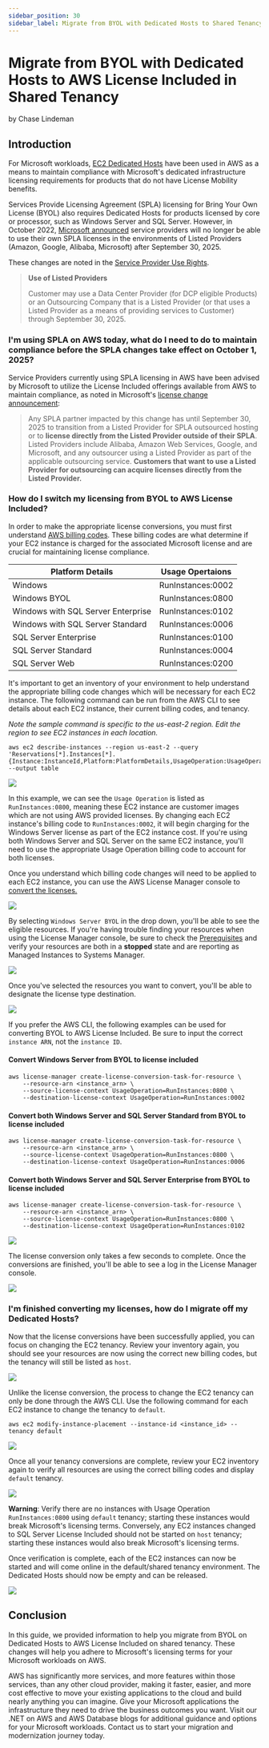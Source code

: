 ```yaml
---
sidebar_position: 30
sidebar_label: Migrate from BYOL with Dedicated Hosts to Shared Tenancy
---
```


# Migrate from BYOL with Dedicated Hosts to AWS License Included in Shared Tenancy
by Chase Lindeman

## Introduction

For Microsoft workloads, [EC2 Dedicated Hosts](https://aws.amazon.com/ec2/dedicated-hosts/) have been used in AWS as a means to maintain compliance with Microsoft's dedicated infrastructure licensing requirements for products that do not have License Mobility benefits. 

Services Provide Licensing Agreement (SPLA) licensing for Bring Your Own License (BYOL) also requires Dedicated Hosts for products licensed by core or processor, such as Windows Server and SQL Server. However, in October 2022, [Microsoft announced](https://partner.microsoft.com/en-ie/blog/article/new-licensing-benefits-make-bringing-workloads-and-licenses-to-partners-clouds-easier) service providers will no longer be able to use their own SPLA licenses in the environments of Listed Providers (Amazon, Google, Alibaba, Microsoft) after September 30, 2025.

These changes are noted in the [Service Provider Use Rights](https://www.microsoft.com/licensing/spur/product/universallicenseterms/all).

> **Use of Listed Providers**
>
> Customer may use a Data Center Provider (for DCP eligible Products) or an Outsourcing Company that is a Listed Provider (or that uses a Listed Provider as a means of providing services to Customer) through September 30, 2025.

### I'm using SPLA on AWS today, what do I need to do to maintain compliance before the SPLA changes take effect on October 1, 2025?

Service Providers currently using SPLA licensing in AWS have been advised by Microsoft to utilize the License Included offerings available from AWS to maintain compliance, as noted in Microsoft's [license change announcement](https://partner.microsoft.com/en-ie/blog/article/new-licensing-benefits-make-bringing-workloads-and-licenses-to-partners-clouds-easier): 

> Any SPLA partner impacted by this change has until September 30, 2025 to transition from a Listed Provider for SPLA outsourced hosting or to **license directly from the Listed Provider outside of their SPLA**. Listed Providers include Alibaba, Amazon Web Services, Google, and Microsoft, and any outsourcer using a Listed Provider as part of the applicable outsourcing service. **Customers that want to use a Listed Provider for outsourcing can acquire licenses directly from the Listed Provider.**

### How do I switch my licensing from BYOL to AWS License Included?

In order to make the appropriate license conversions, you must first understand [AWS billing codes](https://docs.aws.amazon.com/AWSEC2/latest/UserGuide/billing-info-fields.html#billing-info). These billing codes are what determine if your EC2 instance is charged for the associated Microsoft license and are crucial for maintaining license compliance.

| Platform Details | Usage Opertaions |
| --- | --- |
| Windows| RunInstances:0002|
| Windows BYOL | RunInstances:0800|
| Windows with SQL Server Enterprise| RunInstances:0102 |
| Windows with SQL Server Standard | RunInstances:0006 |
|SQL Server Enterprise |RunInstances:0100|
|SQL Server Standard |RunInstances:0004|
|SQL Server Web|RunInstances:0200|

It's important to get an inventory of your environment to help understand the appropriate billing code changes which will be necessary for each EC2 instance. The following command can be run from the AWS CLI to see details about each EC2 instance, their current billing codes, and tenancy.

*Note the sample command is specific to the us-east-2 region. Edit the region to see EC2 instances in each location.*

```
aws ec2 describe-instances --region us-east-2 --query 'Reservations[*].Instances[*].{Instance:InstanceId,Platform:PlatformDetails,UsageOperation:UsageOperation,Size:InstanceType,Status:State.Name,Tenancy:Placement.Tenancy}' --output table
```



![](img/SPLA_1.png)

In this example, we can see the `Usage Operation` is listed as `RunInstances:0800`, meaning these EC2 instance are customer images which are not using AWS provided licenses. By changing each EC2 instance's billing code to ``RunInstances:0002``, it will begin charging for the Windows Server license as part of the EC2 instance cost. If you're using both Windows Server and SQL Server on the same EC2 instance, you'll need to use the appropriate Usage Operation billing code to account for both licenses.

Once you understand which billing code changes will need to be applied to each EC2 instance, you can use the AWS License Manager console to [convert the licenses.](https://docs.aws.amazon.com/license-manager/latest/userguide/conversion-procedures.html) 

![](img/SPLA_2.png)

By selecting ``Windows Server BYOL`` in the drop down, you'll be able to see the eligible resources. If you're having trouble finding your resources when using the License Manager console, be sure to check the [Prerequisites](https://docs.aws.amazon.com/license-manager/latest/userguide/conversion-prerequisites.html) and verify your resources are both in a **stopped** state and are reporting as Managed Instances to Systems Manager.

![](img/SPLA_3.png)

Once you've selected the resources you want to convert, you'll be able to designate the license type destination.

![](img/SPLA_4.png)

If you prefer the AWS CLI, the following examples can be used for converting BYOL to AWS License Included. Be sure to input the correct ``instance ARN``, not the ``instance ID``.

#### Convert Windows Server from BYOL to license included

```
aws license-manager create-license-conversion-task-for-resource \
	--resource-arn <instance_arn> \
	--source-license-context UsageOperation=RunInstances:0800 \
	--destination-license-context UsageOperation=RunInstances:0002
```

#### Convert both Windows Server and SQL Server Standard from BYOL to license included

```
aws license-manager create-license-conversion-task-for-resource \
	--resource-arn <instance_arn> \
	--source-license-context UsageOperation=RunInstances:0800 \
	--destination-license-context UsageOperation=RunInstances:0006
```

#### Convert both Windows Server and SQL Server Enterprise from BYOL to license included

```
aws license-manager create-license-conversion-task-for-resource \
	--resource-arn <instance_arn> \
	--source-license-context UsageOperation=RunInstances:0800 \
	--destination-license-context UsageOperation=RunInstances:0102
```

![](img/SPLA_5.png)

The license conversion only takes a few seconds to complete. Once the conversions are finished, you'll be able to see a log in the License Manager console.

![](img/SPLA_6.png)

### I'm finished converting my licenses, how do I migrate off my Dedicated Hosts?

Now that the license conversions have been successfully applied, you can focus on changing the EC2 tenancy. Review your inventory again, you should see your resources are now using the correct new billing codes, but the tenancy will still be listed as `host`. 

![](img/SPLA_11.png)

Unlike the license conversion, the process to change the EC2 tenancy can only be done through the AWS CLI. Use the following command for each EC2 instance to change the tenancy to `default`.

```
aws ec2 modify-instance-placement --instance-id <instance_id> --tenancy default
```

![](img/SPLA_9.png)

Once all your tenancy conversions are complete, review your EC2 inventory again to verify all resources are using the correct billing codes and display `default` tenancy. 

![](img/SPLA_10.png)

**Warning**: Verify there are no instances with Usage Operation ``RunInstances:0800`` using ``default`` tenancy; starting these instances would break Microsoft's licensing terms. Conversely, any EC2 instances changed to SQL Server License Included should not be started on ``host`` tenancy; starting these instances would also break Microsoft's licensing terms.

Once verification is complete, each of the EC2 instances can now be started and will come online in the default/shared tenancy environment. The Dedicated Hosts should now be empty and can be released.

![](img/SPLA_7.png)

## Conclusion

In this guide, we provided information to help you migrate from BYOL on Dedicated Hosts to AWS License Included on shared tenancy. These changes will help you adhere to Microsoft's licensing terms for your Microsoft workloads on AWS.

AWS has significantly more services, and more features within those services, than any other cloud provider, making it faster, easier, and more cost effective to move your existing applications to the cloud and build nearly anything you can imagine. Give your Microsoft applications the infrastructure they need to drive the business outcomes you want. Visit our .NET on AWS and AWS Database blogs for additional guidance and options for your Microsoft workloads. Contact us to start your migration and modernization journey today.
